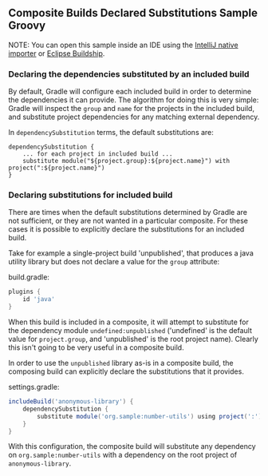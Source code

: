## Composite Builds Declared Substitutions Sample Groovy


NOTE: You can open this sample inside an IDE using the [IntelliJ native importer](https://www.jetbrains.com/help/idea/gradle.html#gradle_import_project_start) or [Eclipse Buildship](https://projects.eclipse.org/projects/tools.buildship).

### Declaring the dependencies substituted by an included build

By default, Gradle will configure each included build in order to determine the dependencies it can provide. The algorithm for doing this is very simple: Gradle will inspect the `group` and `name` for the projects in the included build, and substitute project dependencies for any matching external dependency.

In `dependencySubstitution` terms, the default substitutions are:

```
dependencySubstitution {
    ... for each project in included build ...
    substitute module("${project.group}:${project.name}") with project(":${project.name}")
}
```

### Declaring substitutions for included build

There are times when the default substitutions determined by Gradle are not sufficient, or they are not wanted in a particular composite. For these cases it is possible to explicitly declare the substitutions for an included build.

Take for example a single-project build 'unpublished', that produces a java utility library but does not declare a value for the `group` attribute:


build.gradle:
```groovy
plugins {
    id 'java'
}
```

When this build is included in a composite, it will attempt to substitute for the dependency module `undefined:unpublished` ('undefined' is the default value for `project.group`, and 'unpublished' is the root project name). Clearly this isn't going to be very useful in a composite build.

In order to use the `unpublished` library as-is in a composite build, the composing build can explicitly declare the substitutions that it provides.

settings.gradle:
```groovy
includeBuild('anonymous-library') {
    dependencySubstitution {
        substitute module('org.sample:number-utils') using project(':')
    }
}
```

With this configuration, the composite build will substitute any dependency on `org.sample:number-utils` with a dependency on the root project of `anonymous-library`.
